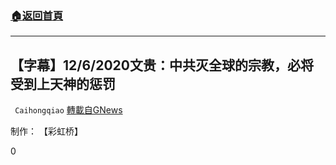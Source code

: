 ###  [:house:返回首頁](https://github.com/ourhimalayas/txt)
---

## 【字幕】12/6/2020文贵：中共灭全球的宗教，必将受到上天神的惩罚
` Caihongqiao` [轉載自GNews](https://gnews.org/zh-hans/634229/)

制作： 【彩虹桥】

0
